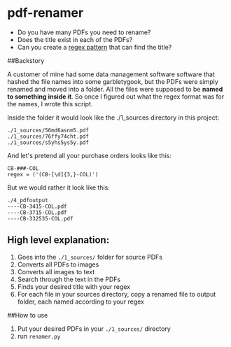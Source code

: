 # pdf-renamer
* Do you have many PDFs you need to rename? 
* Does the title exist in each of the PDFs?
* Can you create a [regex pattern](https://www.regexr.com) that can find the title?

##Backstory

A customer of mine had some data management software software that hashed the file names into some garbletygook, but the PDFs were simply renamed and moved into a folder. All the files were supposed to be **named to something inside it**. So once I figured out what the regex format was for the names, I wrote this script.

Inside the folder it would look like the ./1_sources directory in this project:

```
./1_sources/56md6asnm5.pdf
./1_sources/76ffy74cht.pdf
./1_sources/s5yhs5ys5y.pdf
```
And let's pretend all your purchase orders looks like this:
```
CB-###-COL
regex = ('(CB-[\d]{3,}-COL)')
```

But we would rather it look like this:

```
./4_pdfoutput
----CB-3415-COL.pdf
----CB-3715-COL.pdf
----CB-332535-COL.pdf
```



## High level explanation:
1. Goes into the ```./1_sources/```  folder for source PDFs
2. Converts all PDFs to images
3. Converts all images to text
4. Search through the text in the PDFs
5. Finds your desired title with your regex
6. For each file in your sources directory, copy a renamed file to output folder, each named according to your regex

##How to use
1. Put your desired PDFs in your ```./1_sources/``` directory
2. run ```renamer.py```
